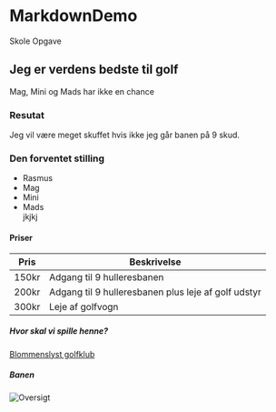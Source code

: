 # MarkdownDemo
Skole Opgave 

## Jeg er verdens bedste til golf 

Mag, Mini og Mads har ikke en chance 

### Resutat 

Jeg vil være meget skuffet hvis ikke jeg går banen på 9 skud. 

### Den forventet stilling  
* Rasmus
* Mag
* Mini
* Mads  
jkjkj


#### Priser

| Pris   | Beskrivelse |
| ------ | ----------- |
| 150kr  |  Adgang til 9 hulleresbanen |
| 200kr | Adgang til 9 hulleresbanen plus leje af golf udstyr  |
| 300kr    | Leje af golfvogn |

##### Hvor skal vi spille henne? 

[Blommenslyst golfklub](https://www.blommenslyst-golf.dk/)

##### Banen 

![Oversigt](https://www.blommenslyst-golf.dk/pics/4.jpg)



    
  
